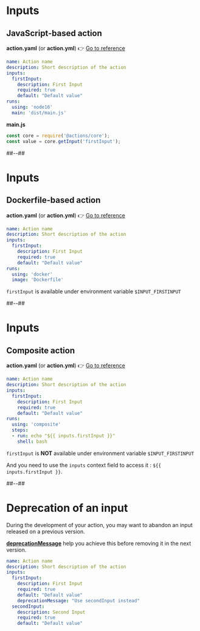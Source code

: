 <!-- .slide: class="with-code-bg-dark" -->

# Inputs

## JavaScript-based action

**action.yaml** (or **action.yml**) 👉 [Go to reference](https://docs.github.com/en/actions/creating-actions/metadata-syntax-for-github-actions#inputs)

```yaml [3-7]
name: Action name
description: Short description of the action
inputs:
  firstInput:
    description: First Input
    required: true
    default: "Default value"
runs:
  using: 'node16'
  main: 'dist/main.js'
```

**main.js**

```js [2]
const core = require('@actions/core');
const value = core.getInput('firstInput');
```

##--##

<!-- .slide: class="with-code-bg-dark" -->

# Inputs

## Dockerfile-based action

**action.yaml** (or **action.yml**) 👉 [Go to reference](https://docs.github.com/en/actions/creating-actions/metadata-syntax-for-github-actions#inputs)

```yaml [3-7]
name: Action name
description: Short description of the action
inputs:
  firstInput:
    description: First Input
    required: true
    default: "Default value"
runs:
  using: 'docker'
  image: 'Dockerfile'
```

`firstInput` is available under environment variable `$INPUT_FIRSTINPUT`

##--##

<!-- .slide: class="with-code-bg-dark" -->

# Inputs

## Composite action

**action.yaml** (or **action.yml**) 👉 [Go to reference](https://docs.github.com/en/actions/creating-actions/metadata-syntax-for-github-actions#inputs)

```yaml [3-7|11]
name: Action name
description: Short description of the action
inputs:
  firstInput:
    description: First Input
    required: true
    default: "Default value"
runs:
  using: 'composite'
  steps:
  - run: echo "${{ inputs.firstInput }}"
    shell: bash
```

`firstInput` is **NOT** available under environment variable `$INPUT_FIRSTINPUT`

And you need to use the `inputs` context field to access it : `${{ inputs.firstInput }}`.

##--##

<!-- .slide: class="with-code-bg-dark" -->

# Deprecation of an input

During the development of your action, you may want to abandon an input released on a previous version.

[**deprecationMessage**](https://docs.github.com/en/actions/creating-actions/metadata-syntax-for-github-actions#inputsinput_iddeprecationmessage]) help you achieve this before removing it in the next version.

```yaml [9-12|8]
name: Action name
description: Short description of the action
inputs:
  firstInput:
    description: First Input
    required: true
    default: "Default value"
    deprecationMessage: "Use secondInput instead"
  secondInput:
    description: Second Input
    required: true
    default: "Default value"
```
